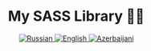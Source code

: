 <div align="center">
   <h1>My SASS Library 🎨✨</h1>
  <!-- Флаги языков -->
  <p>
    <a href="README.ru.md">
      <img src="https://img.shields.io/badge/Русский-🇷🇺-critical?style=for-the-badge&logo=russian&logoColor=white" alt="Russian">
    </a>
    <a href="README.en.md">
      <img src="https://img.shields.io/badge/English-🇬🇧-blue?style=for-the-badge&logo=english&logoColor=white" alt="English">
    </a>
    <a href="README.az.md">
      <img src="https://img.shields.io/badge/Azərbaycan-🇦🇿-green?style=for-the-badge&color=89CFF0&logo=azurepipelines&logoColor=blue" alt="Azerbaijani">
    </a>
  </p>
</div>
